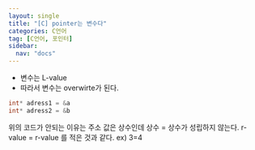 ```yaml
---
layout: single
title: "[C] pointer는 변수다"
categories: C언어
tag: [C언어, 포인터]
sidebar:
  nav: "docs"
---
```


- 변수는 L-value
- 따라서 변수는 overwirte가 된다.
```c
int* adress1 = &a
int* adress2 = &b
```
위의 코드가 안되는 이유는 주소 값은 상수인데 상수 = 상수가 성립하지 않는다.
r-value = r-value 를 적은 것과 같다.
ex) 3=4

